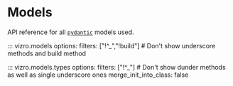 # Models

<!-- vale off -->
API reference for all [`pydantic`](https://docs.pydantic.dev/latest/) models used.

::: vizro.models
    options:
      filters: ["!^_","!build"] # Don't show underscore methods and build method

::: vizro.models.types
    options:
      filters: ["!^_"]  # Don't show dunder methods as well as single underscore ones
      merge_init_into_class: false

<!-- vale on -->
